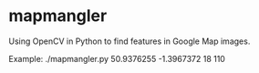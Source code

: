 # mapmangler
Using OpenCV in Python to find features in Google Map images.

Example: ./mapmangler.py 50.9376255 -1.3967372 18 110
